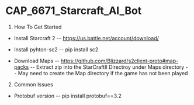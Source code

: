 # CAP_6671_Starcraft_AI_Bot

1. How To Get Started
- Install Starcraft 2
-- https://us.battle.net/account/download/

- Install pyhton-sc2
-- pip install sc2

- Download Maps
-- https://github.com/Blizzard/s2client-proto#map-packs
-- Extract zip into the StarCraftII Directroy under Maps directory
-- May need to create the Map directory if the game has not been played

2. Common Issues
- Protobuf version
-- pip install protobuf==3.2